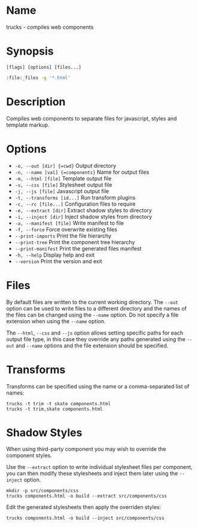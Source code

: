 # Name

trucks - compiles web components

# Synopsis

```
[flags] [options] [files...]
```

```zsh
:file:_files -g '*.html'
```

# Description

Compiles web components to separate files for javascript, styles and template markup.

# Options

+ `-o, --out [dir] {=cwd}` Output directory
+ `-n, --name [val] {=components}` Name for output files
+ `-m, --html [file]` Template output file
+ `-s, --css [file]` Stylesheet output file
+ `-j, --js [file]` Javascript output file
+ `-t, --transforms [id...]` Run transform plugins
+ `-c, --rc [file...]` Configuration files to require
+ `-e, --extract [dir]` Extract shadow styles to directory
+ `-i, --inject [dir]` Inject shadow styles from directory
+ `-a, --manifest [file]` Write manifest to file
+ `-f, --force` Force overwrite existing files
+ `--print-imports` Print the file hierarchy
+ `--print-tree` Print the component tree hierarchy
+ `--print-manifest` Print the generated files manifest
+ `-h, --help` Display help and exit
+ `--version` Print the version and exit

# Files

By default files are written to the current working directory. The `--out` option can be used to write files to a different directory and the names of the files can be changed using the `--name` option. Do not specify a file extension when using the `--name` option.

The `--html`, `--css` and `--js` option allows setting specific paths for each output file type, in this case they override any paths generated using the `--out` and `--name` options and the file extension should be specified.

# Transforms

Transforms can be specified using the name or a comma-separated list of names:

```
trucks -t trim -t skate components.html
trucks -t trim,skate components.html
```

# Shadow Styles

When using third-party component you may wish to override the component styles.

Use the `--extract` option to write individual stylesheet files per component, you can then modify these stylesheets and inject them later using the `--inject` option.

```
mkdir -p src/components/css
trucks components.html -o build --extract src/components/css
```

Edit the generated stylesheets then apply the overriden styles:

```
trucks components.html -o build --inject src/components/css
```
